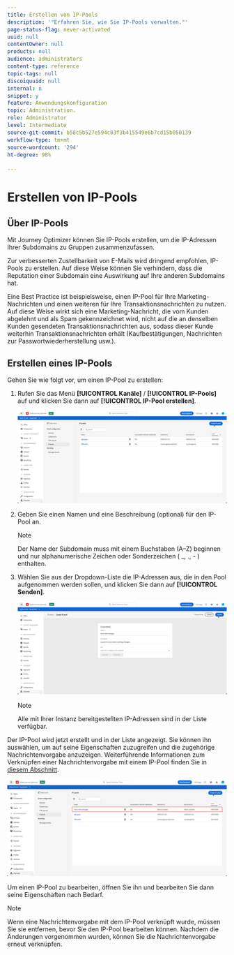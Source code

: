 ```yaml
---
title: Erstellen von IP-Pools
description: '"Erfahren Sie, wie Sie IP-Pools verwalten."'
page-status-flag: never-activated
uuid: null
contentOwner: null
products: null
audience: administrators
content-type: reference
topic-tags: null
discoiquuid: null
internal: n
snippet: y
feature: Anwendungskonfiguration
topic: Administration.
role: Administrator
level: Intermediate
source-git-commit: b58c5b527e594c03f3b415549e6b7cd15b050139
workflow-type: tm+mt
source-wordcount: '294'
ht-degree: 98%

---
```



# Erstellen von IP-Pools

## Über IP-Pools

Mit Journey Optimizer können Sie IP-Pools erstellen, um die IP-Adressen Ihrer Subdomains zu Gruppen zusammenzufassen.

Zur verbesserten Zustellbarkeit von E-Mails wird dringend empfohlen, IP-Pools zu erstellen. Auf diese Weise können Sie verhindern, dass die Reputation einer Subdomain eine Auswirkung auf Ihre anderen Subdomains hat.

Eine Best Practice ist beispielsweise, einen IP-Pool für Ihre Marketing-Nachrichten und einen weiteren für Ihre Transaktionsnachrichten zu nutzen. Auf diese Weise wirkt sich eine Marketing-Nachricht, die vom Kunden abgelehnt und als Spam gekennzeichnet wird, nicht auf die an denselben Kunden gesendeten Transaktionsnachrichten aus, sodass dieser Kunde weiterhin Transaktionsnachrichten erhält (Kaufbestätigungen, Nachrichten zur Passwortwiederherstellung usw.).

## Erstellen eines IP-Pools

Gehen Sie wie folgt vor, um einen IP-Pool zu erstellen:

1. Rufen Sie das Menü **[!UICONTROL Kanäle]** / **[!UICONTROL IP-Pools]** auf und klicken Sie dann auf **[!UICONTROL IP-Pool erstellen]**.

   ![](../assets/ip-pool-create.png)

1. Geben Sie einen Namen und eine Beschreibung (optional) für den IP-Pool an.

   >[!NOTE]
   >
   >Der Name der Subdomain muss mit einem Buchstaben (A–Z) beginnen und nur alphanumerische Zeichen oder Sonderzeichen ( _, ., - ) enthalten.

1. Wählen Sie aus der Dropdown-Liste die IP-Adressen aus, die in den Pool aufgenommen werden sollen, und klicken Sie dann auf **[!UICONTROL Senden]**.

   ![](../assets/ip-pool-config.png)

   >[!NOTE]
   >
   >Alle mit Ihrer Instanz bereitgestellten IP-Adressen sind in der Liste verfügbar.

Der IP-Pool wird jetzt erstellt und in der Liste angezeigt. Sie können ihn auswählen, um auf seine Eigenschaften zuzugreifen und die zugehörige Nachrichtenvorgabe anzuzeigen. Weiterführende Informationen zum Verknüpfen einer Nachrichtenvorgabe mit einem IP-Pool finden Sie in [diesem Abschnitt](message-presets.md).

![](../assets/ip-pool-created.png)

Um einen IP-Pool zu bearbeiten, öffnen Sie ihn und bearbeiten Sie dann seine Eigenschaften nach Bedarf.

>[!NOTE]
>
>Wenn eine Nachrichtenvorgabe mit dem IP-Pool verknüpft wurde, müssen Sie sie entfernen, bevor Sie den IP-Pool bearbeiten können. Nachdem die Änderungen vorgenommen wurden, können Sie die Nachrichtenvorgabe erneut verknüpfen.
